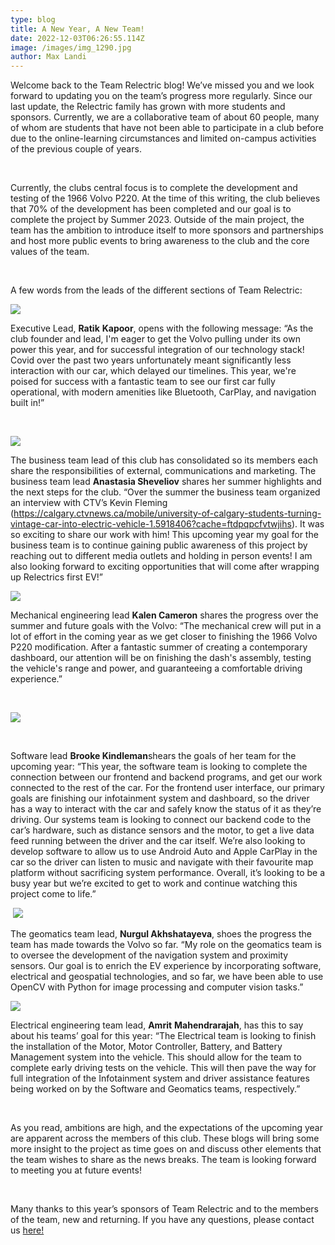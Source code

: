 ```yaml
---
type: blog
title: A New Year, A New Team!
date: 2022-12-03T06:26:55.114Z
image: /images/img_1290.jpg
author: Max Landi
---
```

Welcome back to the Team Relectric blog! We’ve missed you and we look forward to updating you on the team’s progress more regularly. Since our last update, the Relectric family has grown with more students and sponsors. Currently, we are a collaborative team of about 60 people, many of whom are students that have not been able to participate in a club before due to the online-learning circumstances and limited on-campus activities of the previous couple of years.

 

Currently, the clubs central focus is to complete the development and testing of the 1966 Volvo P220. At the time of this writing, the club believes that 70% of the development has been completed and our goal is to complete the project by Summer 2023. Outside of the main project, the team has the ambition to introduce itself to more sponsors and partnerships and host more public events to bring awareness to the club and the core values of the team.

 

A few words from the leads of the different sections of Team Relectric:

![](blob:https://teamrelectric.ca/fb1d84d3-8e47-4085-9d51-5a7ffe337e26)

Executive Lead, **Ratik** **Kapoor**, opens with the following message: “As the club founder and lead, I'm eager to get the Volvo pulling under its own power this year, and for successful integration of our technology stack! Covid over the past two years unfortunately meant significantly less interaction with our car, which delayed our timelines. This year, we're poised for success with a fantastic team to see our first car fully operational, with modern amenities like Bluetooth, CarPlay, and navigation built in!”

 

![](blob:https://teamrelectric.ca/8c6221bd-c9cc-4390-bc75-bfa0f63f59cf)

The business team lead of this club has consolidated so its members each share the responsibilities of external, communications and marketing. The business team lead **Anastasia Sheveliov** shares her summer highlights and the next steps for the club. “Over the summer the business team organized an interview with CTV’s Kevin Fleming (<https://calgary.ctvnews.ca/mobile/university-of-calgary-students-turning-vintage-car-into-electric-vehicle-1.5918406?cache=ftdpqpcfvtwjihs>). It was so exciting to share our work with him! This upcoming year my goal for the business team is to continue gaining public awareness of this project by reaching out to different media outlets and holding in person events! I am also looking forward to exciting opportunities that will come after wrapping up Relectrics first EV!”

![](blob:https://teamrelectric.ca/5cfb8b4f-3b18-44c5-8bee-97d39abeec2b)

Mechanical engineering lead **Kalen Cameron** shares the progress over the summer and future goals with the Volvo: “The mechanical crew will put in a lot of effort in the coming year as we get closer to finishing the 1966 Volvo P220 modification. After a fantastic summer of creating a contemporary dashboard, our attention will be on finishing the dash's assembly, testing the vehicle's range and power, and guaranteeing a comfortable driving experience.”

 

![](blob:https://teamrelectric.ca/00c7a5b1-3d1a-4a99-bc31-b57889b137ec)

 

Software lead **Brooke Kindleman**shears the goals of her team for the upcoming year: “This year, the software team is looking to complete the connection between our frontend and backend programs, and get our work connected to the rest of the car. For the frontend user interface, our primary goals are finishing our infotainment system and dashboard, so the driver has a way to interact with the car and safely know the status of it as they’re driving. Our systems team is looking to connect our backend code to the car’s hardware, such as distance sensors and the motor, to get a live data feed running between the driver and the car itself. We’re also looking to develop software to allow us to use Android Auto and Apple CarPlay in the car so the driver can listen to music and navigate with their favourite map platform without sacrificing system performance. Overall, it’s looking to be a busy year but we’re excited to get to work and continue watching this project come to life.”

 ![](blob:https://teamrelectric.ca/7a3313cf-54de-4108-a503-5357b1208aa6)

The geomatics team lead, **Nurgul Akhshatayeva**, shoes the progress the team has made towards the Volvo so far. “My role on the geomatics team is to oversee the development of the navigation system and proximity sensors. Our goal is to enrich the EV experience by incorporating software, electrical and geospatial technologies, and so far, we have been able to use OpenCV with Python for image processing and computer vision tasks.”

![](blob:https://teamrelectric.ca/3ac8784e-f44f-4dca-b7c9-985da90d9b2f)

Electrical engineering team lead, **Amrit** **Mahendrarajah**, has this to say about his teams’ goal for this year: “The Electrical team is looking to finish the installation of the Motor, Motor Controller, Battery, and Battery Management system into the vehicle. This should allow for the team to complete early driving tests on the vehicle. This will then pave the way for full integration of the Infotainment system and driver assistance features being worked on by the Software and Geomatics teams, respectively.”

 

As you read, ambitions are high, and the expectations of the upcoming year are apparent across the members of this club. These blogs will bring some more insight to the project as time goes on and discuss other elements that the team wishes to share as the news breaks. The team is looking forward to meeting you at future events! 

 

Many thanks to this year’s sponsors of Team Relectric and to the members of the team, new and returning. If you have any questions, please contact us [here!](https://teamrelectric.ca/contact/)